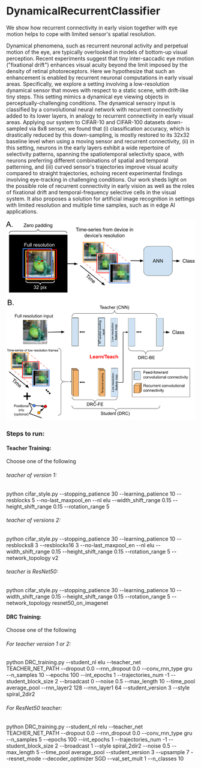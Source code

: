 # DynamicalRecurrentClassifier
We show how recurrent connectivity in early vision together with eye motion helps to cope with limited sensor's spatial resolution.

Dynamical phenomena, such as recurrent neuronal activity  and perpetual motion of the eye, are typically overlooked in models of bottom-up visual perception. Recent experiments suggest that tiny inter-saccadic eye motion ("fixational drift") enhances visual  acuity beyond the limit imposed by the density of retinal photoreceptors. Here we hypothesize that such an enhancement is enabled by recurrent neuronal computations in early visual areas. Specifically, we explore a setting involving a low-resolution dynamical sensor that moves with respect to a static scene, with drift-like tiny steps. This setting mimics a dynamical eye viewing objects in perceptually-challenging conditions. The dynamical sensory input is classified by a convolutional neural network with recurrent connectivity added to its lower layers, in analogy to recurrent connectivity in early visual areas.  Applying our system to CIFAR-10 and CIFAR-100 datasets down-sampled via 8x8 sensor, we found that (i) classification accuracy, which is drastically reduced by this down-sampling, is mostly restored to its 32x32 baseline level when using a moving sensor and recurrent connectivity, (ii) in this setting, neurons in the early layers exhibit a wide repertoire of selectivity patterns, spanning the spatiotemporal selectivity space, with neurons preferring different combinations of spatial and temporal patterning, and (iii) curved sensor's trajectories improve  visual acuity compared to straight trajectories, echoing recent experimental findings involving eye-tracking in challenging conditions. Our work sheds light on the possible role of recurrent connectivity in early vision as well as the roles of fixational drift and temporal-frequency selective cells in the visual system. It also proposes a solution for artificial image recognition in settings with limited resolution and multiple time samples, such as in edge AI applications.


![text](https://github.com/orram/DynamicalRecurrentClassifier/blob/main/iclr2022_fig1_small_ver.png)

### Steps to run:
#### Teacher Training:
Choose one of the following 

###### teacher of version 1:
python cifar_style.py --stopping_patience 30 --learning_patience 10 --resblocks 5 --no-last_maxpool_en --nl elu --width_shift_range 0.15 --height_shift_range 0.15 --rotation_range 5

###### teacher of versions 2:
python cifar_style.py --stopping_patience 30 --learning_patience 10 --resblocks8 3 --resblocks16 3 --no-last_maxpool_en --nl elu --width_shift_range 0.15 --height_shift_range 0.15 --rotation_range 5 --network_topology v2

###### teacher is ResNet50:
python cifar_style.py --stopping_patience 30 --learning_patience 10 --width_shift_range 0.15 --height_shift_range 0.15 --rotation_range 5 --network_topology resnet50_on_imagenet

#### DRC Training:
Choose one of the following 

###### For teacher version 1 or 2:
python DRC_training.py --student_nl elu --teacher_net TEACHER_NET_PATH --dropout 0.0 --rnn_dropout 0.0 --conv_rnn_type gru --n_samples 10 --epochs 100 --int_epochs 1 --trajectories_num -1 --student_block_size 2 --broadcast 0 --noise 0.5 --max_length 10 --time_pool average_pool --rnn_layer2 128 --rnn_layer1 64 --student_version 3 --style spiral_2dir2

###### For ResNet50 teacher:
python  DRC_training.py --student_nl relu --teacher_net TEACHER_NET_PATH --dropout 0.0 --rnn_dropout 0.0 --conv_rnn_type gru --n_samples 5 --epochs 100 --int_epochs 1 --trajectories_num -1 --student_block_size 2 --broadcast 1 --style spiral_2dir2  --noise 0.5 --max_length 5 --time_pool average_pool --student_version 3 --upsample 7 --resnet_mode  --decoder_optimizer SGD --val_set_mult 1 --n_classes 10
